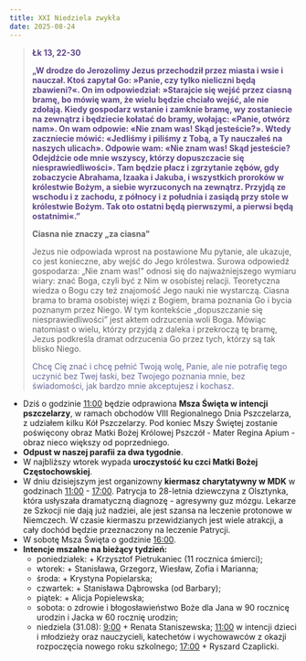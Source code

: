 ```yaml
---
title: XXI Niedziela zwykła
date: 2025-08-24
---
```


> **<span style="color: #5D4587;">Łk 13, 22-30 </span>**
>
> **<span style="color: #5D4587;">„W drodze do Jerozolimy Jezus przechodził przez miasta i wsie i nauczał. Ktoś zapytał Go: »Panie, czy tylko nieliczni będą zbawieni?«. On im odpowiedział: »Starajcie się wejść przez ciasną bramę, bo mówię wam, że wielu będzie chciało wejść, ale nie zdołają. Kiedy gospodarz wstanie i zamknie bramę, wy zostaniecie na zewnątrz i będziecie kołatać do bramy, wołając: «Panie, otwórz nam». On wam odpowie: «Nie znam was! Skąd jesteście?». Wtedy zaczniecie mówić: «Jedliśmy i piliśmy z Tobą, a Ty nauczałeś na naszych ulicach». Odpowie wam: «Nie znam was! Skąd jesteście? Odejdźcie ode mnie wszyscy, którzy dopuszczacie się niesprawiedliwości». Tam będzie płacz i zgrzytanie zębów, gdy zobaczycie Abrahama, Izaaka i Jakuba, i wszystkich proroków w królestwie Bożym, a siebie wyrzuconych na zewnątrz. Przyjdą ze wschodu i z zachodu, z północy i z południa i zasiądą przy stole w królestwie Bożym. Tak oto ostatni będą pierwszymi, a pierwsi będą ostatnimi«.”</span>**
>
>
>
> **Ciasna nie znaczy „za ciasna"**
>
> Jezus nie odpowiada wprost na postawione Mu pytanie, ale ukazuje, co jest konieczne, aby wejść do Jego królestwa. Surowa odpowiedź gospodarza: „Nie znam was!" odnosi się do najważniejszego wymiaru wiary: znać Boga, czyli być z Nim w osobistej relacji. Teoretyczna wiedza o Bogu czy też znajomość Jego nauki nie wystarczą. Ciasna brama to brama osobistej więzi z Bogiem, brama poznania Go i bycia poznanym przez Niego. W tym kontekście „dopuszczanie się niesprawiedliwości” jest aktem odrzucenia woli Boga. Mówiąc natomiast o wielu, którzy przyjdą z daleka i przekroczą tę bramę, Jezus podkreśla dramat odrzucenia Go przez tych, którzy są tak blisko Niego.
>
> <span style="color: #666699;">Chcę Cię znać i chcę pełnić Twoją wolę, Panie, ale nie potrafię tego uczynić bez Twej łaski, bez Twojego poznania mnie, bez świadomości, jak bardzo mnie akceptujesz i kochasz.
> &nbsp;

- Dziś o godzinie <u>11:00</u> będzie odprawiona **Msza Święta w intencji pszczelarzy**, w ramach obchodów VIII Regionalnego Dnia Pszczelarza, z udziałem kilku Kół Pszczelarzy. Pod koniec Mszy Świętej zostanie poświęcony obraz Matki Bożej Królowej Pszczół - Mater Regina Apium - obraz nieco większy od poprzedniego.
- **Odpust w naszej parafii za dwa tygodnie**.
- W najbliższy wtorek wypada **uroczystość ku czci Matki Bożej Częstochowskiej**.
- W dniu dzisiejszym jest organizowny **kiermasz charytatywny w MDK** w godzinach <u>11:00</u> - <u>17:00</u>. Patrycja to 28-letnia dziewczyna z Olsztynka, która usłyszała dramatyczną diagnozę - agresywny guz mózgu. Lekarze ze Szkocji nie dają już nadziei, ale jest szansa na leczenie protonowe w Niemczech. W czasie kiermaszu przewidzianych jest wiele atrakcji, a cały dochód będzie przeznaczony na leczenie Patrycji.
- W sobotę Msza Święta o godzinie <u>16:00</u>.
- **Intencje mszalne na bieżący tydzień:**
  - poniedziałek: + Krzysztof Pietrukaniec (11 rocznica śmierci);
  - wtorek: + Stanisława, Grzegorz, Wiesław, Zofia i Marianna;
  - środa: + Krystyna Popielarska;
  - czwartek: + Stanisława Dąbrowska (od Barbary);
  - piątek: + Alicja Popielewska;
  - sobota: o zdrowie i błogosławieństwo Boże dla Jana w 90 rocznicę urodzin i Jacka w 60 rocznię urodzin;
  - niedziela (31.08): <u>9:00</u> + Renata Staniszewska; <u>11:00</u> w intencji dzieci i młodzieży oraz nauczycieli, katechetów i wychowawców z okazji rozpoczęcia nowego roku szkolnego; <u>17:00</u> + Ryszard Czaplicki.



